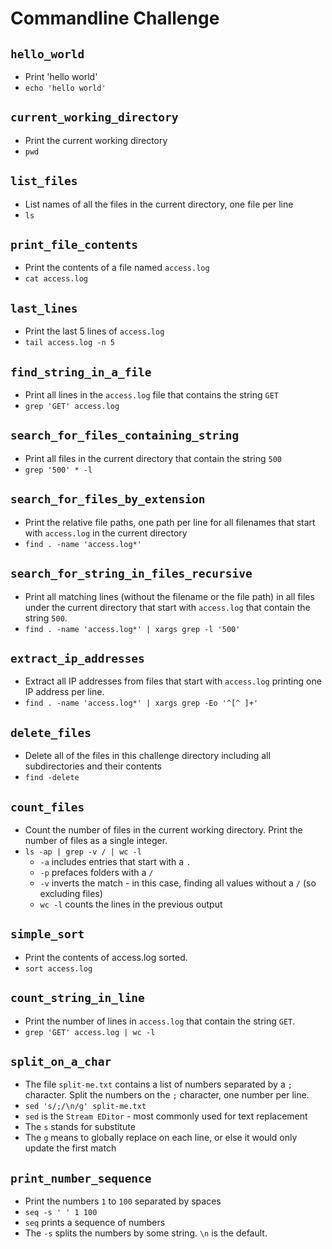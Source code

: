 # Commandline Challenge


## `hello_world`
  * Print 'hello world'
  * `echo 'hello world'`

## `current_working_directory`
  * Print the current working directory
  * `pwd`

## `list_files`
  * List names of all the files in the current directory, one file per line
  * `ls`

## `print_file_contents`
  * Print the contents of a file named `access.log`
  * `cat access.log`

## `last_lines`
  * Print the last 5 lines of `access.log`
  * `tail access.log -n 5`

## `find_string_in_a_file`
  * Print all lines in the `access.log` file that contains the string `GET`
  * `grep 'GET' access.log`

## `search_for_files_containing_string`
  * Print all files in the current directory that contain the string `500`
  * `grep '500' * -l`

## `search_for_files_by_extension`
  * Print the relative file paths, one path per line for all filenames that start with `access.log` in the current directory
  *  `find . -name 'access.log*'`

## `search_for_string_in_files_recursive`
  * Print all matching lines (without the filename or the file path) in all files under the current directory that start with `access.log` that contain the string `500`.
  * `find . -name 'access.log*' | xargs grep -l '500'`

## `extract_ip_addresses`
  * Extract all IP addresses from files that start with `access.log` printing one IP address per line.
  * `find . -name 'access.log*' | xargs grep -Eo '^[^ ]+'`

## `delete_files`
  * Delete all of the files in this challenge directory including all subdirectories and their contents
  * `find -delete`

## `count_files`
  * Count the number of files in the current working directory. Print the number of files as a single integer.
  * `ls -ap | grep -v / | wc -l`
    * `-a` includes entries that start with a `.`
    * `-p` prefaces folders with a `/`
    * `-v` inverts the match - in this case, finding all values without a `/` (so excluding files)
    * `wc -l` counts the lines in the previous output

## `simple_sort`
  * Print the contents of access.log sorted.
  * `sort access.log`

## `count_string_in_line`
  * Print the number of lines in `access.log` that contain the string `GET`.
  * `grep 'GET' access.log | wc -l`

## `split_on_a_char`
  * The file `split-me.txt` contains a list of numbers separated by a `;` character. Split the numbers on the `;` character, one number per line.
  * `sed 's/;/\n/g' split-me.txt`
  * `sed` is the `Stream EDitor` - most commonly used for text replacement
  * The `s` stands for substitute
  * The `g` means to globally replace on each line, or else it would only update the first match

## `print_number_sequence`
 * Print the numbers `1` to `100` separated by spaces
 * `seq -s ' ' 1 100`
 * `seq` prints a sequence of numbers
 * The `-s` splits the numbers by some string. `\n` is the default.
